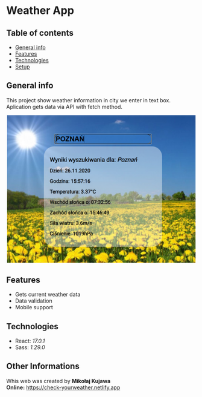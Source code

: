 # Weather App

## Table of contents
* [General info](#general-info)
* [Features](#features)
* [Technologies](#technologies)
* [Setup](#setup)

## General info
This project show weather information in city we enter in text box.
Aplication gets data via API with fetch method.

<p align="center"><img src="https://github.com/MikolajKujawa/App_Weather/blob/main/src/images/screen.PNG" alt="Weather_App-screen" width="500px"/></p>

## Features
* Gets current weather data
* Data validation
* Mobile support

## Technologies
* React: <i>17.0.1</i>
* Sass: <i>1.29.0</i>

## Other Informations
Whis web was created by **Mikołaj Kujawa** <br/>
**Online:** https://check-yourweather.netlify.app